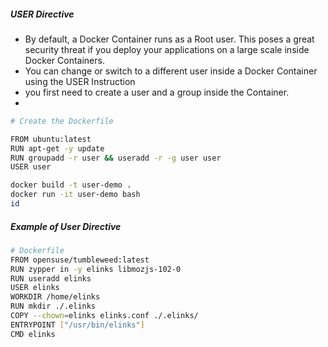 ##### USER Directive
- By default, a Docker Container runs as a Root user. This poses a great security threat if you deploy your applications on a large scale inside Docker Containers.
- You can change or switch to a different user inside a Docker Container using the USER Instruction
- you first need to create a user and a group inside the Container.
- 

``````sh
# Create the Dockerfile

FROM ubuntu:latest
RUN apt-get -y update
RUN groupadd -r user && useradd -r -g user user
USER user

docker build -t user-demo .
docker run -it user-demo bash
id

``````
##### Example of User Directive


``````sh
# Dockerfile
FROM opensuse/tumbleweed:latest
RUN zypper in -y elinks libmozjs-102-0
RUN useradd elinks
USER elinks
WORKDIR /home/elinks
RUN mkdir ./.elinks
COPY --chown=elinks elinks.conf ./.elinks/
ENTRYPOINT ["/usr/bin/elinks"]
CMD elinks


``````
